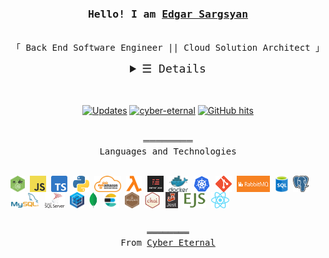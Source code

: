 <h3 align="center"><samp>Hello! I am <b><a rel="nofollow noopener noreferrer" target="_blank" href="https://cyber-eternal.github.io/">Edgar Sargsyan</a></b></samp></h3>

<p align="center"><br>
  <samp>
    「 Back End Software Engineer || Cloud Solution Architect 」<br>
  </samp>
</p>

<details align="center" style="font-size: 18px">
   <summary> <samp>&#9776; Details</samp></summary>
   <p align="center">
 <p style="width: 70%; text-align: center; margin: auto">
I'm Back End Software Engineer and Cloud Solution Architect. My aim is not only to establish coding but also to provide relevant and clear-cut coding methods that are implemented in order to attain the most efficient coding system possible, writing of the high-performance code, increasing code coverage by unit and integration tests, saving time and resources for wasting, acceleration of releases, hardworking, team management, decision making, and problem-solving, strong communication and collaboration, I'm able to motivate and lead others in a team environment, to work in a team, and in stressful situations.

<br>

Feel free to contact me and have a nice day!

  </p>

<br>

<a href="https://github.com/cyber-eternal?tab=repositories" target="_blank"><img alt="Code" src="https://img.shields.io/badge/-code-000000?style=flat-square&logo=Plex&logoColor=white"></a>
<a href="https://github.com/cyber-eternal?tab=repositories&language=javascript" target="_blank"><img alt="Javascript" src="https://img.shields.io/badge/-Javascript-f1e05a?style=flat-square&logo=Javascript&logoColor=black"></a>
<a href="https://github.com/cyber-eternal?tab=repositories&language=typescript" target="_blank"><img alt="TypeScript" src="https://img.shields.io/badge/-TypeScript%2B%2B-f34b7d?style=flat-square&logo=TypeScript&logoColor=white&color=darkgreen"></a>
<a href="https://github.com/cyber-eternal?tab=repositories&language=python" target="_blank"><img alt="Python" src="https://img.shields.io/badge/-Python-3572A5?style=flat-square&logo=Python&logoColor=yellow"></a>

<br>

<img src="https://github-readme-stats.vercel.app/api?username=cyber-eternal&show_icons=true&theme=dark&title_color=27d545&count_private=true&&show_owner=true"></img><br>
Check out my <a rel="nofollow noopener noreferrer" target="_blank" href="https://cyber-eternal.github.io/src/Kevin_Cui_Resume.pdf">Resume</a><br><br>
</samp>

  </p>
</details>

<br>
<br>
<p align="center">
<a href="https://github.com/cyber-eternal?tab=followers" target="_blank"><img alt="Updates" src="https://img.shields.io/badge/--000000?style=flat-square&logo=RSS&logoColor=white&color=red"></a>
<a href="https://github.com/cyber-eternal" target="_blank"><img alt="cyber-eternal" src="https://badges.pufler.dev/visits/cyber-eternal/cyber-eternal?logo=GitHub&label=Visits&color=darkgreen&logoColor=white&style=flat-square"/></a>
<a href="https://github.com/cyber-eternal/cyber-eternal" target="_blank"><img alt="GitHub hits" src="https://img.shields.io/github/last-commit/cyber-eternal/cyber-eternal?label=Profile%20Updated&style=flat-square&color=darkgreen"></a>
</p>

<languages align="center">
<p align="center">
<br>
════════<br>
 <samp>Languages and Technologies</samp></p>
<br>

<samp>
<img align="center" alt="Node JS" height="26px" src="./tmp/nodejs.png" />
<img align="center" alt="JavaScript" height="26px" src="./tmp/js.png" />
<img align="center" alt="TypeScript" height="26px" src="./tmp/ts.png" />
<img align="center" alt="Python" height="26px" src="./tmp/python-logo.png" />
<img align="center" alt="AWS" height="26px" src="./tmp/aws.png" />
<img align="center" alt="Lambda" height="26px" src="./tmp/lambda.png" />
<img align="center" alt="Serverless" height="26px" src="./tmp/serverless.png" />
<img align="center" alt="Docker" height="26px" src="./tmp/docker.svg" />
<img align="center" alt="Kubernetes" height="26px" src="./tmp/kubernetes.png" />
<img align="center" alt="Git" height="26px" src="./tmp/git.png" />
<img align="center" alt="RabbitMQ" height="26px" src="./tmp/rabbitmq.jpg" />
<img align="center" alt="SQL" height="26px" src="./tmp/sql.png" />
<img align="center" alt="PostgreSQL" height="26px" src="./tmp/pgsql.png" />
<img align="center" alt="MySQL" height="26px" src="./tmp/mysql.png" />
<img align="center" alt="MsSQL" height="26px" src="./tmp/mssql.svg" />
<img align="center" alt="Sequelize" height="26px" src="./tmp/sequelize.png" />
<img align="center" alt="MongoDB" height="26px" src="./tmp/mongodb.png" />
<!-- <img align="center" alt="Mngoose" height="26px" src="./tmp/mongoose.png" /> -->
<img align="center" alt="Elastic Search" height="26px" src="./tmp/elastic_search.svg" />
<img align="center" alt="Mocha" height="26px" src="./tmp/mocha.png" />
<img align="center" alt="Chai" height="26px" src="./tmp/chai.png" />
<img align="center" alt="Jest" height="26px" src="./tmp/jest.png" />
<!-- <img align="center" alt="AWS Dybamo DB" height="26px" src="./tmp/aws-dynamodb.svg" /> -->
<img align="center" alt="EJS" height="26px" src="./tmp/ejs.png" />
<img align="center" alt="React" height="26px" src="./tmp/react.png" />
<!-- <img align="center" alt="Casandra DB" height="26px" src="./tmp/casandra.png" /> -->
</samp>
<br />
<br />
</languages>

<samp>
  <p align="center">
    ════════<br>
    From <a href="https://github.com/cyber-eternal/cyber-eternal">Cyber Eternal</a>
  </p>
</samp>
